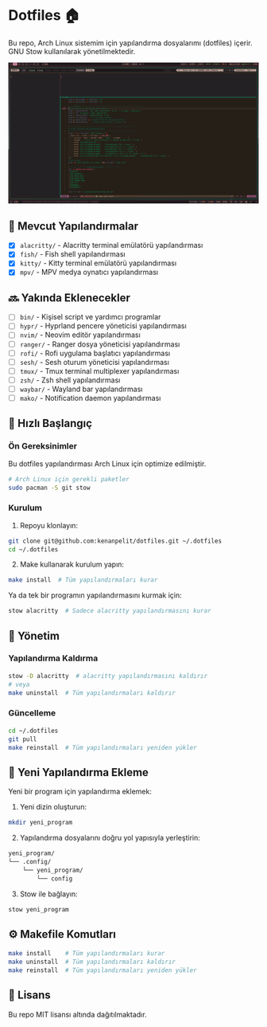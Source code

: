 # Dotfiles 🏠

Bu repo, Arch Linux sistemim için yapılandırma dosyalarımı (dotfiles) içerir. GNU Stow kullanılarak yönetilmektedir.

<div align="center">
  <img src="screenshots/review.png" alt="Desktop Screenshot"/>
</div>

## 📁 Mevcut Yapılandırmalar

- [x] `alacritty/` - Alacritty terminal emülatörü yapılandırması
- [x] `fish/` - Fish shell yapılandırması
- [x] `kitty/` - Kitty terminal emülatörü yapılandırması
- [x] `mpv/` - MPV medya oynatıcı yapılandırması

## 🔜 Yakında Eklenecekler

- [ ] `bin/` - Kişisel script ve yardımcı programlar
- [ ] `hypr/` - Hyprland pencere yöneticisi yapılandırması
- [ ] `nvim/` - Neovim editör yapılandırması
- [ ] `ranger/` - Ranger dosya yöneticisi yapılandırması
- [ ] `rofi/` - Rofi uygulama başlatıcı yapılandırması
- [ ] `sesh/` - Sesh oturum yöneticisi yapılandırması
- [ ] `tmux/` - Tmux terminal multiplexer yapılandırması
- [ ] `zsh/` - Zsh shell yapılandırması
- [ ] `waybar/` - Wayland bar yapılandırması
- [ ] `mako/` - Notification daemon yapılandırması

## 🚀 Hızlı Başlangıç

### Ön Gereksinimler

Bu dotfiles yapılandırması Arch Linux için optimize edilmiştir.

```bash
# Arch Linux için gerekli paketler
sudo pacman -S git stow
```

### Kurulum

1. Repoyu klonlayın:
```bash
git clone git@github.com:kenanpelit/dotfiles.git ~/.dotfiles
cd ~/.dotfiles
```

2. Make kullanarak kurulum yapın:
```bash
make install  # Tüm yapılandırmaları kurar
```

Ya da tek bir programın yapılandırmasını kurmak için:
```bash
stow alacritty  # Sadece alacritty yapılandırmasını kurar
```

## 🔧 Yönetim

### Yapılandırma Kaldırma
```bash
stow -D alacritty  # alacritty yapılandırmasını kaldırır
# veya
make uninstall  # Tüm yapılandırmaları kaldırır
```

### Güncelleme
```bash
cd ~/.dotfiles
git pull
make reinstall  # Tüm yapılandırmaları yeniden yükler
```

## 📝 Yeni Yapılandırma Ekleme

Yeni bir program için yapılandırma eklemek:

1. Yeni dizin oluşturun:
```bash
mkdir yeni_program
```

2. Yapılandırma dosyalarını doğru yol yapısıyla yerleştirin:
```bash
yeni_program/
└── .config/
    └── yeni_program/
        └── config
```

3. Stow ile bağlayın:
```bash
stow yeni_program
```

## ⚙️ Makefile Komutları

```bash
make install    # Tüm yapılandırmaları kurar
make uninstall  # Tüm yapılandırmaları kaldırır
make reinstall  # Tüm yapılandırmaları yeniden yükler
```

## 📜 Lisans

Bu repo MIT lisansı altında dağıtılmaktadır.
